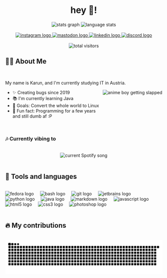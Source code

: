 <h1 align="center">hey 👋!</h1>

<div align="center">
    <picture>
        <source media="(prefers-color-scheme: light)" srcset="https://github-readme-stats-iota-gilt-17.vercel.app/api?username=MrSom3body&hide_title=false&hide_rank=false&show_icons=true&include_all_commits=true&count_private=true&theme=default" height="150" />
        <source media="(prefers-color-scheme: dark)" srcset="https://github-readme-stats-iota-gilt-17.vercel.app/api?username=MrSom3body&hide_title=false&hide_rank=false&show_icons=true&include_all_commits=true&count_private=true&theme=github_dark" height="150" />
        <img align="center" alt="stats graph" src="https://github-readme-stats-iota-gilt-17.vercel.app/api?username=MrSom3body&hide_title=false&hide_rank=false&show_icons=true&include_all_commits=true&count_private=true&theme=default" height="150">
    </picture>
    <picture>
        <source media="(prefers-color-scheme: light)" srcset="https://github-readme-stats-iota-gilt-17.vercel.app/api/top-langs?username=MrSom3body&layout=compact&card_width=320&langs_count=5&theme=default" height="150" />
        <source media="(prefers-color-scheme: dark)" srcset="https://github-readme-stats-iota-gilt-17.vercel.app/api/top-langs?username=MrSom3body&layout=compact&card_width=320&langs_count=5&theme=github_dark" height="150" />
        <img align="center" alt="language stats" src="https://github-readme-stats-iota-gilt-17.vercel.app/api/top-langs?username=MrSom3body&layout=compact&card_width=320&langs_count=5&theme=default" height="150">
    </picture>
</div>

<br>

<div align="center">
    <a href="https://instagram.com/karun.snd" target="_blank">
        <img src="https://img.shields.io/static/v1?message=Instagram&logo=instagram&label=&color=FF0076&logoColor=white&labelColor=&style=for-the-badge" height="35" alt="instagram logo" />
    </a>
        <a href="https://mastodon.social/@mrsomebody" target="_blank">
        <img src="https://img.shields.io/static/v1?message=Mastodon&logo=mastodon&label=&color=6364FF&logoColor=white&labelColor=&style=for-the-badge" height="35" alt="mastodon logo" />
    </a>
    <a href="https://www.linkedin.com/in/karun-sandhu/" target="_blank">
        <img src="https://img.shields.io/static/v1?message=LinkedIn&logo=linkedin&label=&color=0A66C2&logoColor=white&labelColor=&style=for-the-badge" height="35" alt="linkedin logo" />
    </a>
    <a href="https://discord.com/users/598851082902306826" target="_blank">
        <img src="https://img.shields.io/static/v1?message=Discord&logo=discord&label=&color=5865F2&logoColor=white&labelColor=&style=for-the-badge" height="35" alt="discord logo" />
    </a>
</div>

<br>

<div align="center">
    <img src="https://visitor-badge.laobi.icu/badge?page_id=MrSom3body.MrSom3body&" alt="total visitors" />
</div>

<h2>👨‍💻 About Me</h2>

<br>

<p>My name is Karun, and I'm currently studying IT in Austria.</p>
<img alt="anime boy getting slapped" align="right" height="125" src="https://i.pinimg.com/originals/6f/8f/fe/6f8ffe0853bef055b4f3382c1d7b822e.gif" />
<ul>
    <li>✨ Creating bugs since 2019</li>
    <li>📚 I'm currently learning Java</li>
    <li>🎯 Goals: Convert the whole world to Linux</li>
    <li>🎲 Fun fact: Programming for a few years and still dumb af :P</li>
</ul>

<br>

<h3>🎶 Currently vibing to</h3>

<br>

<div align="center">
    <picture>
        <source media="(prefers-color-scheme: light)" srcset="https://mrsomebodys-spotify-readme.vercel.app/api?theme=light&scan=true&rainbow=true" />
        <source media="(prefers-color-scheme: dark)" srcset="https://mrsomebodys-spotify-readme.vercel.app/api?theme=dark&scan=true&rainbow=true" />
        <img align="center" alt="current Spotify song" src="https://mrsomebodys-spotify-readme.vercel.app/api?theme=light&scan=true&rainbow=true">
    </picture>
</div>

<br>

<h2>🧰 Tools and languages</h2>

<br>

<div align="left">
    <img src="https://cdn.jsdelivr.net/gh/devicons/devicon/icons/fedora/fedora-original.svg" height="30" alt="fedora logo" />
    <img width="12" />
    <img src="https://cdn.jsdelivr.net/gh/devicons/devicon/icons/bash/bash-original.svg" height="30" alt="bash logo" />
    <img width="12" />
    <img src="https://cdn.jsdelivr.net/gh/devicons/devicon/icons/git/git-original.svg" height="30" alt="git logo" />
    <img width="12" />
    <img src="https://cdn.jsdelivr.net/gh/devicons/devicon/icons/jetbrains/jetbrains-original.svg" height="30" alt="jetbrains logo" />
    <img width="12" />
    <img src="https://cdn.jsdelivr.net/gh/devicons/devicon/icons/python/python-original.svg" height="30" alt="python logo" />
    <img width="12" />
    <img src="https://cdn.jsdelivr.net/gh/devicons/devicon/icons/java/java-original.svg" height="30" alt="java logo" />
    <img width="12" />
    <img src="https://cdn.jsdelivr.net/gh/devicons/devicon/icons/markdown/markdown-original.svg" height="30" alt="markdown logo" />
    <img width="12" />
    <img src="https://cdn.jsdelivr.net/gh/devicons/devicon/icons/javascript/javascript-original.svg" height="30" alt="javascript logo" />
    <img width="12" />
    <img src="https://cdn.jsdelivr.net/gh/devicons/devicon/icons/html5/html5-original.svg" height="30" alt="html5 logo" />
    <img width="12" />
    <img src="https://cdn.jsdelivr.net/gh/devicons/devicon/icons/css3/css3-original.svg" height="30" alt="css3 logo" />
    <img width="12" />
    <img src="https://cdn.jsdelivr.net/gh/devicons/devicon/icons/photoshop/photoshop-plain.svg" height="30" alt="photoshop logo" />
</div>

<br>

<h2>🔥 My contributions</h2>

<br>

<div align="center">
    <picture>
        <source media="(prefers-color-scheme: light)" srcset="https://raw.githubusercontent.com/MrSom3body/MrSom3body/output/snake-light.svg" />
        <source media="(prefers-color-scheme: dark)" srcset="https://raw.githubusercontent.com/MrSom3body/MrSom3body/output/snake-dark.svg" />
        <img alt="github contributions with snake animation" src="https://raw.githubusercontent.com/MrSom3body/MrSom3body/output/snake-light.svg" />
    </picture>
</div>
